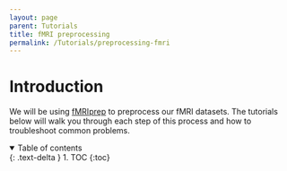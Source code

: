 ```yaml
---
layout: page
parent: Tutorials
title: fMRI preprocessing
permalink: /Tutorials/preprocessing-fmri
---
```


# Introduction
We will be using [fMRIprep](https://fmriprep.org/en/stable/) to preprocess our fMRI datasets.  The tutorials below will walk you through each step of this process and how to troubleshoot common problems.

<details open markdown="block">
  <summary>
    Table of contents
  </summary>
  {: .text-delta }
1. TOC
{:toc}
</details>
